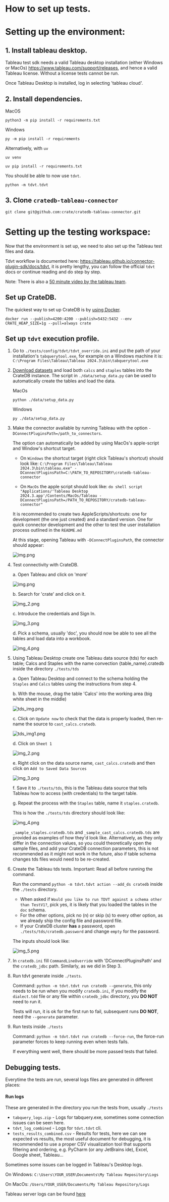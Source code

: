 # How to set up tests.

# Setting up the environment:

## 1. Install tableau desktop.
Tableau test sdk needs a valid Tableau desktop installation (either Windows or MacOs) https://www.tableau.com/support/releases, and
hence a valid Tableau license. Without a license tests cannot be run.

Once Tableau Desktop is installed, log in selecting 'tableau cloud'.

## 2. Install dependencies.

MacOS
```shell
python3 -m pip install -r requirements.txt
```

Windows
```shell
py -m pip install -r requirements
```

Alternatively, with `uv`

```shell
uv venv
```
```shell
uv pip install -r requirements.txt
```

You should be able to now use `tdvt`.

```
python -m tdvt.tdvt
```

## 3. Clone ``cratedb-tableau-connector``
```shell
git clone git@github.com:crate/cratedb-tableau-connector.git
```

# Setting up the testing workspace:

Now that the environment is set up, we need to also set up the Tableau test files and data.

Tdvt workflow is documented here: https://tableau.github.io/connector-plugin-sdk/docs/tdvt, it is pretty lengthy, you
can follow the official `tdvt` docs or continue reading and do step by step.

Note: There is also a [50 minute video by the tableau team](https://www.youtube.com/watch?v=rAgnnByJIJA).
## Set up CrateDB.

The quickest way to set up CrateDB is by [using Docker](https://cratedb.com/docs/guide/install/container/).
```shell
docker run --publish=4200:4200 --publish=5432:5432 --env CRATE_HEAP_SIZE=1g --pull=always crate
```

## Set up ``tdvt`` execution profile.

1. Go to `./tests/config/tdvt/tdvt_override.ini` and put the path of your installation's `tabquerytool.exe`, for example
on a Windows machine it is: `C:\Program Files\Tableau\Tableau 2024.3\bin\tabquerytool.exe`
2. [Download datasets](https://github.com/tableau/connector-plugin-sdk/tree/master/tests/datasets/TestV1) and load both 
`calcs` and `staples` tables into the CrateDB instance. The script in `./data/setup_data.py` can be used to
automatically create the tables and load the data.

   MacOs
   ```shell
   python ./data/setup_data.py
   ```
   
   Windows
   ```shell
   py ./data/setup_data.py
   ```

3. Make the connector available by running Tableau with the option `-DConnectPluginsPath=/path_to_connectors`.

    The option can automatically be added by using MacOs's apple-script and Window's shortcut target.

    * On `Windows` the shortcut target (right click Tableau's shortcut) should look like:
    `C:\Program Files\Tableau\Tableau 2024.3\bin\tableau.exe" -DConnectPluginsPath=C:\PATH_TO_REPOSITORY\cratedb-tableau-connector`
   
    * On `MacOs` the apple script should look like:
   `do shell script "Applications/'Tableau Desktop 2024.3.app'/Contents/MacOs/Tableau -DConnectPluginsPath=/PATH_TO_REPOSITORY/cratedb-tableau-connector"`

    It is recommended to create two AppleScripts/shortcuts: one for development (the one just created) and a standard version.
    One for quick connector development and the other to test the user installation process outlined in the `README.md`

    At this stage, opening Tableau with `-DConnectPluginsPath`, the connector should appear:

    ![img.png](imgs/tableau_connectors.png)

4. Test connectivity with CrateDB.
   
   a. Open Tableau and click on 'more'
   
   ![img.png](imgs/img.png)
        
   b. Search for 'crate' and click on it.

   ![img_2.png](imgs/img_2.png)
   
   c. Introduce the credentials and Sign In.

   ![img_3.png](imgs/img_3.png)
   
   d. Pick a schema, usually 'doc', you should now be able to see all the tables and load data into a workbook.

   ![img_4.png](imgs/img_4.png)

5. Using Tableau Desktop create one Tableau data source (tds) for each table; Calcs and Staples with the 
name convection {table_name}.cratedb inside the directory `./tests/tds`
   
   a. Open Tableau Desktop and connect to the schema holding the `Staples` and `Calcs` tables using the instructions
      from step 4.
   
   b. With the mouse, drag the table 'Calcs' into the working area (big white sheet in the middle)
      
   ![tds_img.png](imgs/tds_img.png)

   c. Click on `Update now` to check that the data is properly loaded, then re-name the source to `cast_calcs.cratedb`.

   ![tds_img1.png](imgs/tds_img1.png)

   d. Click on `Sheet 1`

   ![img_2.png](imgs/ts_img2.png)
   
   e. Right click on the data source name, `cast_calcs.cratedb` and then click on `Add to Saved Data Sources`

   ![img_3.png](imgs/ts_img3.png)

   f. Save it to `./tests/tds`, this is the Tableau data source that tells Tableau how to access (with credentials) to
   the target table.

   g. Repeat the process with the `Staples` table, name it `staples.cratedb`.

   This is how the `./tests/tds` directory should look like:
   
   ![img_4.png](imgs/tds_img4.png)

   `_sample_staples.cratedb.tds` and `_sample_cast_calcs.cratedb.tds` are provided as examples of how they'd look like.
   Alternatively, as they only differ in the connection values, so you could theoretically open the sample files, and
   add your CrateDB connection parameters, this is not recommended as it might not work in the future, also if table
   schema changes tds files would need to be re-created.

6. Create the Tableau tds tests. Important: Read all before running the command.

   Run the command `python -m tdvt.tdvt action --add_ds cratedb` inside the `./tests` directory.
   
   * When asked if `Would you like to run TDVT against a schema other than TestV1?`, pick yes, it is likely that you
   loaded the tables in the `doc` schema.
   * For the other options, pick no (n) or skip (s) to every other option, as we already ship the config file and password file.
   * If your CrateDB cluster **has** a password, open `./tests/tds/cratedb.password` and change `empty` for the password.

   The inputs should look like:
   
   ![img_5.png](imgs/ts_img5.png)

7. In `cratedb.ini` fill `CommandLineOverride` with 'DConnectPluginsPath' and the `cratedb_jdbc` path. Similarly, as we did in Step 3.

8. Run tdvt generate inside `./tests`.
   
   Command: `python -m tdvt.tdvt run cratedb --generate`, this only needs to be run when you modify `cratedb.ini`,
   if you modify the `dialect.tdd` file or any file within `cratedb_jdbc` directory, you **DO NOT** need to run it.
   
   Tests will run, it is ok for the first run to fail, subsequent runs **DO NOT**, need the `--generate` parameter.

9. Run tests inside `./tests`
   
   Command: `python -m tdvt.tdvt run cratedb --force-run`, the force-run parameter forces to keep running even when
   tests fails. 

   If everything went well, there should be more passed tests that failed.

## Debugging tests.

Everytime the tests are run, several logs files are generated in different places:

#### Run logs

These are generated in the directory you run the tests from, usually `./tests`
* `tabquery_logs.zip` - Logs for tabquery.exe, sometimes some connection issues can be seen here.
* `tdvt_log_combined` - Logs for `tdvt.tdvt` cli.
* `tests_results_combined.csv` - Results for tests, here we can see expected vs results, the most useful document for debugging, it is
recommended to use a proper CSV visualization tool that supports filtering and ordering, e.g. PyCharm (or any JetBrains ide),
Excel, Google sheet, Tableau...

Sometimes some issues can be logged in Tableau's Desktop logs.

On Windows:
`C:\Users\YOUR_USER\Documents\My Tableau Repository\Logs`

On MacOs:
`/Users/YOUR_USER/Documents/My Tableau Repository/Logs`

Tableau server logs can be found [here](https://help.tableau.com/current/server/en-us/logs_loc.htm)